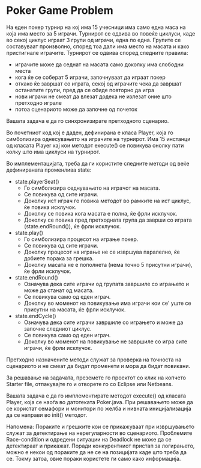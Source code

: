 # Poker Game Problem

На еден покер турнир на кој има 15 учесници има само една маса на која има место за 5 играчи. Турнирот се одвива во повеќе циклуси, каде во секој циклус играат 3 групи од играчи, една по една. Групите се составуваат произволно, според тоа дали има место на масата и како пристигнале играчите. Турнирот се одвива според следните правила:

* играчите може да седнат на масата само доколку има слободни места
* кога ќе се соберат 5 играчи, започнуваат да играат покер
* откако ќе завршат со играта, секој од играчите чека да завршат останатите групи, пред да се обиде повторно да игра
* нови играчи не смеат да влезат додека не излезат оние што претходно играле
* потоа сценариото може да започне од почеток

Вашата задача е да го синхронизирате претходното сценарио.

Во почетниот код кој е даден, дефинирана е класа Player, која го симболизира однесувањето на играчите на турнирот. Има 15 инстанци од класата Player кај кои методот execute() се повикува онолку пати колку што има циклуси на турнирот.

Во имплементацијата, треба да ги користите следните методи од веќе дефинираната променлива state:

* state.playerSeat()
  * Го симболизира седнувањето на играчот на масата.
  * Се повикува од сите играчи.
  * Доколку ист играч го повика методот во рамките на ист циклус, ќе повика исклучок.
  * Доколку се повика кога масата е полна, ќе фрли исклучок.
  * Доколку се повика пред претходната група да заврши со играта (state.endRound()), ќе фрли исклучок.
* state.play()
  * Го симболизира процесот на играње покер.
  * Се повикува од сите играчи.
  * Доколку процесот на играње не се извршува паралелно, ќе добиете порака за грешка.
  * Доколку масата не е пополнета (нема точно 5 присутни играчи), ќе фрли исклучок.
* state.endRound()
  * Означува дека сите играчи од групата завршиле со играњето и може да станат од масата.
  * Се повикува само од еден играч.
  * Доколку во моменот на повикување има играчи кои се' уште се присутни на масата, ќе фрли исклучок.
* state.endCycle()
  * Означува дека сите играчи завршиле со играњето и може да започне следниот циклус.
  * Се повикува само од еден играч.
  * Доколку во моменот на повикување не завршиле со игра сите играчи, ќе фрли исклучок.

Претходно назначените методи служат за проверка на точноста на сценариото и не смеат да бидат променети и мора да бидат повикани.

За решавање на задачата, преземете го проектот со клик на копчето Starter file, отпакувајте го и отворете го со Eclipse или Netbeans.

Вашата задача е да го имплементирате методот execute() од класата Player, која се наоѓа во датотеката Poker.java. При решавањето може да се користат семафори и монитори по желба и нивната иницијализација да се направи во init() методот.

Напомена: Пораките и грешките кои се прикажуваат при извршувањето служат за детектирање на нерегуларности во сценариото. Проблемите Race-condition и одредени ситуации на Deadlock не може да се детектираат и прикажат. Поради конкурентниот пристап за логирањето, можно е некои од пораките да не се на позицијата каде што треба да се. Токму затоа, овие пораки користете ги само како информација.